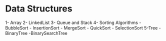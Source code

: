 # Data Structures

1- Array 
2- LinkedList
3- Queue and Stack
4- Sorting Algorithms
    - BubbleSort
    - InsertionSort
    - MergeSort
    - QuickSort
    - SelectionSort
5-Tree
    - BinaryTree
    -BinarySearchTree
